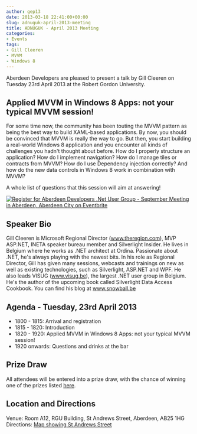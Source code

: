 ```yaml
---
author: gep13
date: 2013-03-18 22:41:00+00:00
slug: adnuguk-april-2013-meeting
title: ADNUGUK - April 2013 Meeting
categories:
- Events
tags:
- Gill Cleeren
- MVVM
- Windows 8
---
```


Aberdeen Developers are pleased to present a talk by Gill Cleeren on Tuesday 23rd April 2013 at the Robert Gordon University.

## Applied MVVM in Windows 8 Apps: not your typical MVVM session!

For some time now, the community has been touting the MVVM pattern as being the best way to build XAML-based applications. By now, you should be convinced that MVVM is really the way to go. But then, you start building a real-world Windows 8 application and you encounter all kinds of challenges you hadn't thought about before. How do I properly structure an application? How do I implement navigation? How do I manage tiles or contracts from MVVM? How do I use Dependency injection correctly? And how do the new data controls in Windows 8 work in combination with MVVM?

A whole list of questions that this session will aim at answering!

[![Register for Aberdeen Developers .Net User Group - September Meeting in Aberdeen, Aberdeen City  on Eventbrite](http://www.eventbrite.com/registerbutton?eid=2581657808)](http://adnuguk-apr2013.eventbrite.co.uk/?ebtv=C)

## Speaker Bio

Gill Cleeren is Microsoft Regional Director (www.theregion.com), MVP ASP.NET, INETA speaker bureau member and Silverlight Insider. He lives in Belgium where he works as .NET architect at Ordina. Passionate about .NET, he's always playing with the newest bits. In his role as Regional Director, Gill has given many sessions, webcasts and trainings on new as well as existing technologies, such as Silverlight, ASP.NET and WPF. He also leads VISUG (www.visug.be), the largest .NET user group in Belgium. He's the author of the upcoming book called Silverlight Data Access Cookbook. You can find his blog at www.snowball.be

## Agenda - Tuesday, 23rd April 2013

* 1800 - 1815: Arrival and registration
* 1815 - 1820: Introduction
* 1820 - 1920: Applied MVVM in Windows 8 Apps: not your typical MVVM session!
* 1920 onwards: Questions and drinks at the bar

## Prize Draw

All attendees will be entered into a prize draw, with the chance of winning one of the prizes listed [here](http://www.gep13.co.uk/blog/?p=107).

## Location and Directions

Venue: Room A12, RGU Building, St Andrews Street, Aberdeen, AB25 1HG Directions: [Map showing St Andrews Street](http://www.bing.com/maps/?v=2&cp=57.149542434132776~-2.102723645985436&lvl=17&dir=0&sty=c&eo=1&form=LMLTCC)
